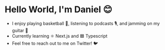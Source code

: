 # Hello World, I'm Daniel 😊

- I enjoy playing basketball 🏀, listening to podcasts 🎙, and jamming on my guitar 🎸
- Currently learning ⚛️ Next.js and 🟦 Typescript
- Feel free to reach out to me on Twitter! 🐦
